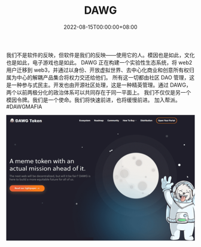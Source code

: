 ﻿---
title: "DAWG"
description: "DAWG 正在构建一个实验性生态系统，将 web2 用户迁移到 web3，并通过解耦的 dApp 将权力交还给他们。"
date: 2022-08-15T00:00:00+08:00
lastmod: 2022-08-15T00:00:00+08:00
draft: false
authors: ["boogArno"]
featuredImage: "dawg.png"
tags: ["High risk","DAWG"]
categories: ["nfts"]
nfts: ["High risk"]
blockchain: "BSC"
website: "https://dappradar.com/deeplink/7969"
twitter: "https://twitter.com/inumakidawg"
discord: "https://discord.com/invite/qTENySSbMT"
telegram: "https://t.me/inumakidawg"
github: "https://github.com/inumakidawg"
youtube: ""
twitch: ""
facebook: "https://facebook.com/inumakidawg"
instagram: "https://instagram.com/inumakidawg"
reddit: "https://www.reddit.com/r/inumaki/"
medium: "https://medium.com/@inumaki"
steam: ""
gitbook: ""
googleplay: ""
appstore: ""
status: "Live"
weight: 
lightgallery: true
toc: true
pinned: false
recommend: false
recommend1: false
---
我们不是软件的反映，但软件是我们的反映——使用它的人。模因也是如此，文化也是如此，电子游戏也是如此。
DAWG 正在构建一个实验性生态系统，将 web2 用户迁移到 web3，并通过以身份、开放虚拟世界、去中心化商业和创意所有权归属为中心的解耦产品集合将权力交还给他们。
所有这一切都由社区 DAO 管理，这是一种参与式民主。开发也由开源社区处理，这是一种精英管理。通过 DAWG，两个以前两极分化的政治体系可以共同存在于同一平面上。
我们不仅仅是另一个模因令牌。我们是一个使命。我们将快速前进，也将缓慢前进。
加入帮派。 #DAWGMAFIA

![dawg-dapp-high-risk-bsc-image1_c8760ce5760252fb8b24aa156fbb85a6](dawg-dapp-high-risk-bsc-image1_c8760ce5760252fb8b24aa156fbb85a6.png)